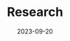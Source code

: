 ---
title: Research
url: "/research"
date: 2023-09-20
description: An overview of my research experience. I work with machine learning and statistical techniques to analyse big datasets.
headerTransparent: true
layout: custom
sections:


- template: hero
  options:
    paddingTop: false
    paddingBottom: false
    borderTop: false
    borderBottom: false
    theme: primary
    classes: "my-custom-class another-custom-class"
  alignHorizontal: left
  alignVertical: middle
  height: 700px
  headings:
    heading: Unlocking the full potential of huge astronomy datasets
    subHeading: 
    text: "with machine learning, statistics and software"
  background:
    backgroundImage: "/images/content/research/clusters.webp"
    opacity: 1.0
    monotone: false
  image:
    image: ''
    shadow: false
    border: false
    
    
- template: info
  heading: Detecting star clusters with Gaia
  options:
    paddingTop: true
    paddingBottom: true
    borderTop: false
    borderBottom: false
    theme: base
    classes: ""
  align: left
  description: The Gaia satellite is revolutionising our understanding of the Milky Way, with around 1 billion reliable sources in the latest release (DR3). Thousands of star clusters can be found within this data, but doing so requires efficient ways to autonomously and reliably search through it. I used clustering algorithms to create the largest ever catalogue of star clusters within our own galaxy.
  image: "/images/content/research/ocs_artist_impression.jpg"
  buttons:
  - button: 
    text: Related blog posts
    external: false
    url: "/categories/star-clusters"
  - button: 
    text: Latest paper
    external: false
    url: "/posts/230324-gaia-cluster-catalogue/"
    theme: base-text
  
  
- template: info
  heading: Validation and characterisation of star clusters
  options:
    theme: base-offset
  align: right
  description: It's important to not only catalogue star clusters but to do so as reliably as possible. To enhance our catalogue, I'm working on statistical ways to validate star clusters based on their density, photometry, and dynamical properties. This uses a range of techniques, including a Bayesian convolutional neural network and a statistical model for whether or not a candidate cluster is gravitationally bound.
  image: "/images/content/research/cst_with_distance.jpg"
  buttons:
  - button: 
    text: Related blog posts
    external: false
    url: "/categories/star-clusters"
  - button: 
    text: Latest paper
    external: false
    url: "/posts/230324-gaia-cluster-catalogue/"
    theme: base-text
    

- template: info
  heading: Open source software
  options:
    paddingTop: true
    paddingBottom: true
    borderTop: false
    borderBottom: false
    theme: base
    classes: ""
  align: left
  description: Open source software has been key to my PhD, and I'd really love to give some things back to the community. All of the code from my PhD will be open sourced in the near future - watch this space! In addition, I'm currently developing open source software to help astronomers communicate on the Bluesky social network.
  image: "/images/content/research/ocelot.png"
  buttons:
  - button: 
    url: https://github.com/emilyhunt
    text: Check out my GitHub
    external: true
  

- template: cta
  options:
    paddingTop: false
    paddingBottom: false
    theme: primary
  heading: Publications
  description: 
  buttons:
  - button: 
    url: https://ui.adsabs.harvard.edu/search/q=orcid%3A0000-0002-5555-8058&sort=date+desc
    text: View my publications on ADS
    external: true
    theme: primary-text
  - button: 
    url: /categories/paper-summaries/
    text: Blog posts about my papers
    external: false
    theme: primary-text
    
    
- template: grid
  options:
    theme: base
  heading: Other research
  text: Here's some other stuff I did before my PhD.
  contentType: research_other
  sortBy: weight
  align: left
  limit: 4
  columns: 6
  columnsMobile: 12
  card:
    partial: card
    shadow: false
    border: false
    padding: true
    showTitle: true
    showDescription: true
    showDate: false
    showThumbnail: true
    showThumbnailLink: true
---
